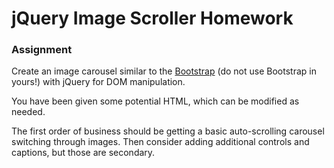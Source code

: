 # jQuery Image Scroller Homework

### Assignment

Create an image carousel similar to the [Bootstrap](http://getbootstrap.com/javascript/#carousel) (do not use Bootstrap in yours!) with jQuery for DOM manipulation.

You have been given some potential HTML, which can be modified as needed.

The first order of business should be getting a basic auto-scrolling carousel switching through images. Then consider adding additional controls and captions, but those are secondary.
